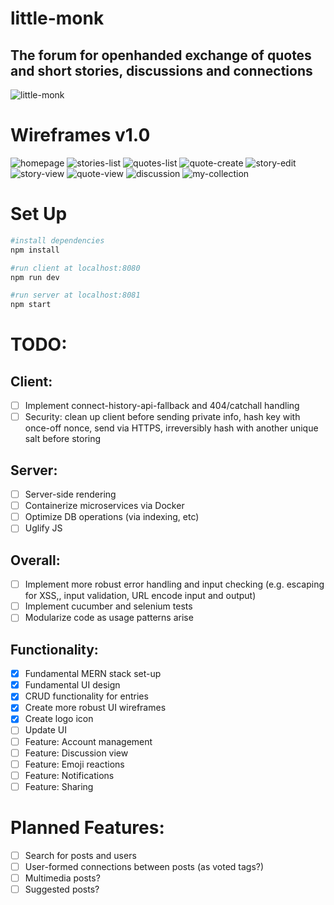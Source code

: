 # little-monk
## The forum for openhanded exchange of quotes and short stories, discussions and connections

![little-monk](/client/src/assets/little-monk-icon.png)

# Wireframes v1.0
![homepage](/wireframes/homepage.png)
![stories-list](/wireframes/stories-list.png)
![quotes-list](/wireframes/quotes-list.png)
![quote-create](/wireframes/quote-create.png)
![story-edit](/wireframes/story-edit.png)
![story-view](/wireframes/story-view.png)
![quote-view](/wireframes/quote-view.png)
![discussion](/wireframes/discussion.png)
![my-collection](/wireframes/my-collection.png)

# Set Up
``` bash
#install dependencies
npm install

#run client at localhost:8080
npm run dev

#run server at localhost:8081
npm start

```
# TODO:
## Client:
- [ ] Implement connect-history-api-fallback and 404/catchall handling
- [ ] Security: clean up client before sending private info, hash key with once-off nonce, send via HTTPS, irreversibly hash with another unique salt before storing

## Server:
- [ ] Server-side rendering
- [ ] Containerize microservices via Docker
- [ ] Optimize DB operations (via indexing, etc)
- [ ] Uglify JS

## Overall:
- [ ] Implement more robust error handling and input checking (e.g. escaping for XSS,, input validation, URL encode input and output)
- [ ] Implement cucumber and selenium tests
- [ ] Modularize code as usage patterns arise

## Functionality:
- [x] Fundamental MERN stack set-up
- [x] Fundamental UI design
- [x] CRUD functionality for entries
- [x] Create more robust UI wireframes
- [x] Create logo icon
- [ ] Update UI
- [ ] Feature: Account management
- [ ] Feature: Discussion view
- [ ] Feature: Emoji reactions
- [ ] Feature: Notifications
- [ ] Feature: Sharing

# Planned Features:
- [ ] Search for posts and users
- [ ] User-formed connections between posts (as voted tags?)
- [ ] Multimedia posts?
- [ ] Suggested posts?
